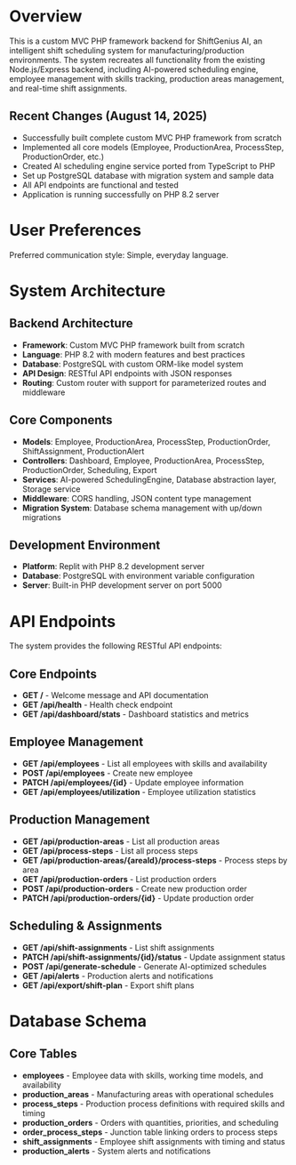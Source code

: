 # Overview

This is a custom MVC PHP framework backend for ShiftGenius AI, an intelligent shift scheduling system for manufacturing/production environments. The system recreates all functionality from the existing Node.js/Express backend, including AI-powered scheduling engine, employee management with skills tracking, production areas management, and real-time shift assignments.

## Recent Changes (August 14, 2025)
- Successfully built complete custom MVC PHP framework from scratch
- Implemented all core models (Employee, ProductionArea, ProcessStep, ProductionOrder, etc.)
- Created AI scheduling engine service ported from TypeScript to PHP
- Set up PostgreSQL database with migration system and sample data
- All API endpoints are functional and tested
- Application is running successfully on PHP 8.2 server

# User Preferences

Preferred communication style: Simple, everyday language.

# System Architecture

## Backend Architecture
- **Framework**: Custom MVC PHP framework built from scratch
- **Language**: PHP 8.2 with modern features and best practices
- **Database**: PostgreSQL with custom ORM-like model system
- **API Design**: RESTful API endpoints with JSON responses
- **Routing**: Custom router with support for parameterized routes and middleware

## Core Components
- **Models**: Employee, ProductionArea, ProcessStep, ProductionOrder, ShiftAssignment, ProductionAlert
- **Controllers**: Dashboard, Employee, ProductionArea, ProcessStep, ProductionOrder, Scheduling, Export
- **Services**: AI-powered SchedulingEngine, Database abstraction layer, Storage service
- **Middleware**: CORS handling, JSON content type management
- **Migration System**: Database schema management with up/down migrations

## Development Environment
- **Platform**: Replit with PHP 8.2 development server
- **Database**: PostgreSQL with environment variable configuration
- **Server**: Built-in PHP development server on port 5000

# API Endpoints

The system provides the following RESTful API endpoints:

## Core Endpoints
- **GET /** - Welcome message and API documentation
- **GET /api/health** - Health check endpoint
- **GET /api/dashboard/stats** - Dashboard statistics and metrics

## Employee Management
- **GET /api/employees** - List all employees with skills and availability
- **POST /api/employees** - Create new employee
- **PATCH /api/employees/{id}** - Update employee information
- **GET /api/employees/utilization** - Employee utilization statistics

## Production Management
- **GET /api/production-areas** - List all production areas
- **GET /api/process-steps** - List all process steps
- **GET /api/production-areas/{areaId}/process-steps** - Process steps by area
- **GET /api/production-orders** - List production orders
- **POST /api/production-orders** - Create new production order
- **PATCH /api/production-orders/{id}** - Update production order

## Scheduling & Assignments
- **GET /api/shift-assignments** - List shift assignments
- **PATCH /api/shift-assignments/{id}/status** - Update assignment status
- **POST /api/generate-schedule** - Generate AI-optimized schedules
- **GET /api/alerts** - Production alerts and notifications
- **GET /api/export/shift-plan** - Export shift plans

# Database Schema

## Core Tables
- **employees** - Employee data with skills, working time models, and availability
- **production_areas** - Manufacturing areas with operational schedules
- **process_steps** - Production process definitions with required skills and timing
- **production_orders** - Orders with quantities, priorities, and scheduling
- **order_process_steps** - Junction table linking orders to process steps
- **shift_assignments** - Employee shift assignments with timing and status
- **production_alerts** - System alerts and notifications